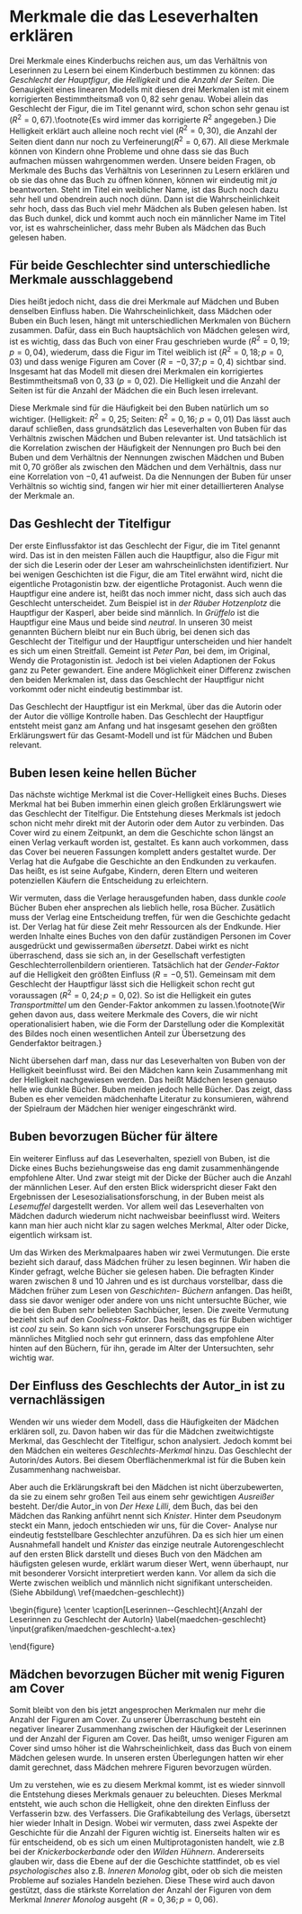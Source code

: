 Merkmale die das Leseverhalten erklären
=======================================

<!-- 
Welche Merkmale erklären das Verhältnis von Leserinnen zu Lesern am besten?
Welche Merkmale erklären den m/w-Faktor am besten?
Welche Merkmale erklären die unterschiedliche Auswahl von Büchern bei Mädchen und Buben am besten?
Welche Merkmale eine Buchs erklären warum es eher Mädchen oder Buben lesen?
Was macht ein Mädchenbuch zu einem Mädchenbuch?



Wir haben also festgestellt, dass es einen tendenziellen Zusammenhang zwischen dem Verhalten das die Lesenden beim Lesen durchleben und deren Geschlecht gibt.

Das heißt mit dem Anteil der Leserinnen steigt die Wahrscheinlichkeit, dass die Handlungen die die Leserinnen mit erleben feminin sind.

Doch uns stellt sich nun die Frage: Woher wissen unsere Leserinnen und Leser, dass sie ein gewisses Buch lesen *dürfen* und ein anderes nicht? Gibt es Merkmale eines Buchs, die auch Kinder einfach festellen können, die das Verhältnis von Leserinnen zu Lesern erklären?
Und wenn es Merkmale gibt, wie viel können diese Merkmale erklären?
Indirekt heißt das, wie groß muss der Einfluss von, von uns nicht gemessen Merkmalen auf das Verhältnis von Lerserinnen zu Lesern sein?
Wir denken dabei hautpsächlich an Beeinflussung durch Gleichaltrige, ältere Geschwister und Eltern, Werbung und Verkaufsstrategien und natürlich Merkmale des Buchs die wir nicht gemessen haben.
Ob das Buch von den Kindern selbst oder durch eine andere Person ausgesucht wird ist für uns irrelevant.

Zuerst müssen wir uns fragen, was denn überhaupt von uns messbare Merkmale eines Buchs sind. Dann müssen wir uns fragen, wie es zu diesen Merkmalen kommt und wie sie die Leserinnen und Leser oder andere Merkmale beeinflussen könnten.
Danach messen wir mit Hilfe eines linearen Models den Einfluss der Merkmale.

Stellen wir uns vor, wir nähern uns einem Buch ganz langsam von weit weg. Je nach dem, wie es liegt nehmen wir als erstes die *Dicke* oder die *Farbe* wahr.
Somit haben wir unsere ersten Merkmale.

### Dicke

Die Dicke eines Buchs ist von der Anzahl der Seiten abhängig.
Deswegen ist sie für uns leicht zu messen.
Sie hängt von der Länge der Geschichte ab, die erzählt wird.
Diese hängt gerade bei Kindergeschichten stark mit dem Zielpublikum, also für wen die Geschichten gedacht sind, zusammen.

 -->



Drei Merkmale eines Kinderbuchs reichen aus, um das Verhältnis von Leserinnen zu Lesern bei einem Kinderbuch bestimmen zu können: das *Geschlecht der Hauptfigur*, die *Helligkeit* und die *Anzahl der Seiten*.
Die Genauigkeit eines linearen Modells mit diesen drei Merkmalen ist mit einem korrigierten Bestimmtheitsmaß von $0{,}82$ sehr genau.
Wobei allein das Geschlecht der Figur, die im Titel genannt wird, schon schon sehr genau ist ($R^2=0{,}67$).\footnote{Es wird immer das korrigierte $R^2$ angegeben.}
Die Helligkeit erklärt auch alleine noch recht viel  ($R^2=0{,}30$), die Anzahl der Seiten dient dann nur noch zu Verfeinerung($R^2=0{,}67$).
All diese Merkmale können von Kindern ohne Probleme und ohne dass sie das Buch aufmachen müssen wahrgenommen werden.
Unsere beiden Fragen, ob Merkmale des Buchs das Verhältnis von Leserinnen zu Lesern erklären und ob sie das ohne das Buch zu öffnen können, können wir eindeutig mit *ja* beantworten.
Steht im Titel ein weiblicher Name, ist das Buch noch dazu sehr hell und obendrein auch noch dünn.
Dann ist die Wahrscheinlichkeit sehr hoch, dass das Buch viel mehr Mädchen als Buben gelesen haben.
Ist das Buch dunkel, dick und kommt auch noch ein männlicher Name im Titel vor, ist es wahrscheinlicher, dass mehr Buben als Mädchen das Buch gelesen haben.

Für beide Geschlechter sind unterschiedliche Merkmale ausschlaggebend
---------------------------------------------------------------------

Dies heißt jedoch nicht, dass die drei Merkmale auf Mädchen und Buben denselben Einfluss haben.
Die Wahrscheinlichkeit, dass Mädchen oder Buben ein Buch lesen, hängt mit unterschiedlichen Merkmalen von Büchern zusammen.
Dafür, dass ein Buch hauptsächlich von Mädchen gelesen wird, ist es wichtig, dass das Buch von einer Frau geschrieben wurde ($R^2=0{,}19; p=0{,}04$), wiederum, dass die Figur im Titel weiblich ist ($R^2=0{,}18; p=0{,}03$) und dass wenige Figuren am Cover ($R=-0{,}37; p=0{,}4$) sichtbar sind.
Insgesamt hat das Modell mit diesen drei Merkmalen ein korrigiertes Bestimmtheitsmaß von $0{,}33$ ($p=0{,}02$).
Die Helligkeit und die Anzahl der Seiten ist für die Anzahl der Mädchen die ein Buch lesen irrelevant.

Diese Merkmale sind für die Häufigkeit bei den Buben natürlich um so wichtiger. (Helligkeit: $R^2=0{,}25$; Seiten: $R^2=0{,}16$; $p=0{,}01$)
Das lässt auch darauf schließen, dass grundsätzlich das Leseverhalten von Buben für das Verhältnis zwischen Mädchen und Buben relevanter ist.
Und tatsächlich ist die Korrelation zwischen der Häufigkeit der Nennungen pro Buch bei den Buben und dem Verhältnis der Nennungen zwischen Mädchen und Buben mit $0{,}70$ größer als zwischen den Mädchen und dem Verhältnis, dass nur eine Korrelation von $-0{,}41$ aufweist.
Da die Nennungen der Buben für unser Verhältnis so wichtig sind, fangen wir hier mit einer detaillierteren Analyse der Merkmale an.

Das Geshlecht der Titelfigur
----------------------------

Der erste Einflussfaktor ist das Geschlecht der Figur, die im Titel genannt wird. Das ist in den meisten Fällen auch die Hauptfigur, also die Figur mit der sich die Leserin oder der Leser am wahrscheinlichsten identifiziert.
Nur bei wenigen Geschichten ist die Figur, die am Titel erwähnt wird, nicht die eigentliche Protagonistin bzw. der eigentliche Protagonist. Auch wenn die Hauptfigur eine andere ist, heißt  das noch immer nicht, dass sich auch das Geschlecht unterscheidet. Zum Beispiel ist in *der Räuber Hotzenplotz* die Hauptfigur der Kasperl, aber beide sind männlich. In *Grüffelo* ist die Hauptfigur eine Maus und beide sind *neutral*.
In unseren 30 meist genannten Büchern bleibt nur ein Buch übrig, bei denen sich das Geschlecht der Titelfigur und der Hauptfigur unterscheiden und hier handelt es sich um einen Streitfall.
Gemeint ist *Peter Pan*, bei dem, im Original, Wendy die Protagonistin ist. Jedoch ist bei vielen Adaptionen der Fokus ganz zu Peter gewandert.
Eine andere Möglichkeit einer Differenz zwischen den beiden Merkmalen ist, dass das Geschlecht der Hauptfigur nicht vorkommt oder nicht eindeutig bestimmbar ist.

Das Geschlecht der Hauptfigur ist ein Merkmal, über das die Autorin oder der Autor die völlige Kontrolle haben.
Das Geschlecht der Hauptfigur entsteht meist ganz am Anfang und hat insgesamt gesehen den größten Erklärungswert für das Gesamt-Modell und ist für Mädchen und Buben relevant.

Buben lesen keine hellen Bücher
-------------------------------

Das nächste wichtige Merkmal ist die Cover-Helligkeit eines Buchs.
Dieses Merkmal hat bei Buben immerhin einen gleich großen Erklärungswert wie das Geschlecht der Titelfigur.
Die Entstehung dieses Merkmals ist jedoch schon nicht mehr direkt mit der Autorin oder dem Autor zu verbinden.
Das Cover wird zu einem Zeitpunkt, an dem die Geschichte schon längst an einen Verlag verkauft worden ist, gestaltet.
Es kann auch vorkommen, dass das Cover bei neueren Fassungen komplett anders gestaltet wurde.
Der Verlag hat die Aufgabe die Geschichte an den Endkunden zu verkaufen.
Das heißt, es ist seine Aufgabe, Kindern, deren Eltern und weiteren potenziellen Käufern die Entscheidung zu erleichtern.

Wir vermuten, dass die Verlage herausgefunden haben, dass dunkle *coole* Bücher Buben eher ansprechen als lieblich helle, rosa Bücher.
Zusätlich muss der Verlag eine Entscheidung treffen, für wen die Geschichte gedacht ist.
Der Verlag hat für diese Zeit mehr Ressourcen als der Endkunde.
Hier werden Inhalte eines Buches von den dafür zuständigen Personen im Cover ausgedrückt und gewissermaßen *übersetzt*. Dabei wirkt es nicht überraschend, dass sie sich an, in der Gesellschaft verfestigten Geschlechterrollenbildern orientieren.
Tatsächlich hat der *Gender-Faktor* auf die Helligkeit den größten Einfluss ($R=-0{,}51$). Gemeinsam mit dem Geschlecht der Hauptfigur lässt sich die Helligkeit schon recht gut voraussagen ($R^2=0{,}24; p=0{,}02$).
So ist die Helligkeit ein gutes *Transportmittel* um den Gender-Faktor ankommen zu lassen.\footnote{Wir gehen davon aus, dass weitere Merkmale des Covers, die wir nicht operationalisiert haben, wie die Form der Darstellung oder die Komplexität des Bildes noch einen wesentlichen Anteil zur Übersetzung des Genderfaktor beitragen.}

Nicht übersehen darf man, dass nur das Leseverhalten von Buben von der Helligkeit beeinflusst wird. Bei den Mädchen kann kein Zusammenhang mit der Helligkeit nachgewiesen werden.
Das heißt Mädchen lesen genauso helle wie dunkle Bücher.
Buben meiden jedoch helle Bücher.
Das zeigt, dass Buben es eher vemeiden mädchenhafte Literatur zu konsumieren, während der Spielraum der Mädchen hier weniger eingeschränkt wird.

Buben bevorzugen Bücher für ältere
----------------------------------

Ein weiterer Einfluss auf das Leseverhalten, speziell von Buben, ist die Dicke eines Buchs beziehungsweise das eng damit zusammenhängende empfohlene Alter.
Und zwar steigt mit der Dicke der Bücher auch die Anzahl der männlichen Leser.
Auf den ersten Blick widerspricht dieser Fakt den Ergebnissen der Lesesozialisationsforschung, in der Buben meist als *Lesemuffel* dargestellt werden.
Vor allem weil das Leseverhalten von Mädchen dadurch wiederum nicht nachweisbar beeinflusst wird.
Weiters kann man hier auch nicht klar zu sagen welches Merkmal, Alter oder Dicke, eigentlich wirksam ist.

Um das Wirken des Merkmalpaares haben wir zwei Vermutungen.
Die erste bezieht sich darauf, dass Mädchen früher zu lesen beginnen. Wir haben die Kinder gefragt, welche Bücher sie gelesen haben. Die befragten Kinder waren zwischen 8 und 10 Jahren und es ist durchaus vorstellbar, dass die Mädchen früher zum Lesen von *Geschichten- Büchern* anfangen. Das heißt, dass sie davor weniger oder andere von uns nicht untersuchte Bücher, wie die bei den Buben sehr beliebten Sachbücher, lesen.
Die zweite Vermutung bezieht sich auf den *Coolness-Faktor*.
Das heißt, das es für Buben wichtiger ist *cool* zu sein.
So kann sich von unserer Forschungsgruppe ein männliches Mitglied noch sehr gut erinnern, dass das empfohlene Alter hinten auf den Büchern, für ihn, gerade im Alter der Untersuchten, sehr wichtig war.

Der Einfluss des Geschlechts der Autor_in ist zu vernachlässigen
----------------------------------------------------------------

Wenden wir uns wieder dem Modell, dass die Häufigkeiten der Mädchen erklären soll, zu.
Davon haben wir das für die Mädchen zweitwichtigste Merkmal, das Geschlecht der Titelfigur, schon analysiert.
Jedoch kommt bei den Mädchen ein weiteres *Geschlechts-Merkmal* hinzu. Das Geschlecht der Autorin/des Autors.
Bei diesem Oberflächenmerkmal ist für die Buben kein Zusammenhang nachweisbar.

Aber auch die Erklärungskraft bei den Mädchen ist nicht überzubewerten, da sie zu einem sehr großen Teil aus einem sehr gewichtigen *Ausreißer* besteht.
Der/die Autor_in von *Der Hexe Lilli*, dem Buch, das bei den Mädchen das Ranking anführt nennt sich *Knister*. Hinter dem Pseudonym steckt ein Mann, jedoch entschieden wir uns, für die Cover- Analyse nur eindeutig feststellbare Geschlechter anzuführen.
Da es sich hier um einen Ausnahmefall handelt und *Knister* das einzige neutrale Autorengeschlecht auf den ersten Blick darstellt und dieses Buch von den Mädchen am häufigsten gelesen wurde, erklärt warum dieser Wert, wenn überhaupt, nur mit besonderer Vorsicht interpretiert werden kann.
Vor allem da sich die Werte zwischen weiblich und männlich nicht signifikant unterscheiden. (Siehe Abbildung\ \ref{maedchen-geschlecht})

\begin{figure}
\center
  \caption[Leserinnen--Geschlecht]{Anzahl der Leserinnen zu Geschlecht der AutorIn}
  \label{maedchen-geschlecht}
\input{grafiken/maedchen-geschlecht-a.tex}

\end{figure}

Mädchen bevorzugen Bücher mit wenig Figuren am Cover
----------------------------------------------------

Somit bleibt von den bis jetzt angesprochen Merkmalen nur mehr die Anzahl der Figuren am Cover.
Zu unserer Überraschung besteht ein negativer linearer Zusammenhang zwischen der Häufigkeit der Leserinnen und der Anzahl der Figuren am Cover.
Das heißt, umso weniger Figuren am Cover sind umso höher ist die Wahrscheinlichkeit, dass das Buch von einem Mädchen gelesen wurde.
In unseren ersten Überlegungen hatten wir eher damit gerechnet, dass Mädchen mehrere Figuren bevorzugen würden.

Um zu verstehen, wie es zu diesem Merkmal kommt, ist es wieder sinnvoll die Entstehung dieses Merkmals genauer zu beleuchten.
Dieses Merkmal entsteht, wie auch schon die Helligkeit, ohne den direkten Einfluss der Verfasserin bzw. des Verfassers.
Die Grafikabteilung des Verlags, übersetzt hier wieder Inhalt in Design.
Wobei wir vermuten, dass zwei Aspekte der Geschichte für die Anzahl der Figuren wichtig ist.
Einerseits halten wir es für entscheidend, ob es sich um einen Multiprotagonisten handelt, wie z.B bei der *Knickerbockerbande* oder den *Wilden Hühnern*.
Andererseits glauben wir, dass die Ebene auf der die Geschichte stattfindet, ob es viel *psychologisches* also z.B. *Inneren Monolog* gibt, oder ob sich die meisten Probleme auf soziales Handeln beziehen.
Diese These wird auch davon gestützt, dass die stärkste Korrelation der Anzahl der Figuren von dem Merkmal *Innerer Monolog* ausgeht ($R=0{,}36; p=0{,}06$).







